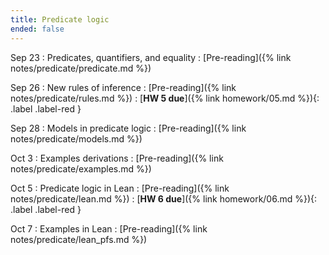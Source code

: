 ```yaml
---
title: Predicate logic
ended: false
---
```


Sep 23
: Predicates, quantifiers, and equality
  : [Pre-reading]({% link notes/predicate/predicate.md %})

Sep 26
: New rules of inference 
  : [Pre-reading]({% link notes/predicate/rules.md %})
: [**HW 5 due**]({% link homework/05.md %}){: .label .label-red }

Sep 28
: Models in predicate logic
  : [Pre-reading]({% link notes/predicate/models.md %})

Oct 3
: Examples derivations 
  : [Pre-reading]({% link notes/predicate/examples.md %})

Oct 5
: Predicate logic in Lean 
  : [Pre-reading]({% link notes/predicate/lean.md %})
: [**HW 6 due**]({% link homework/06.md %}){: .label .label-red }

Oct 7
: Examples in Lean 
  : [Pre-reading]({% link notes/predicate/lean_pfs.md %})

